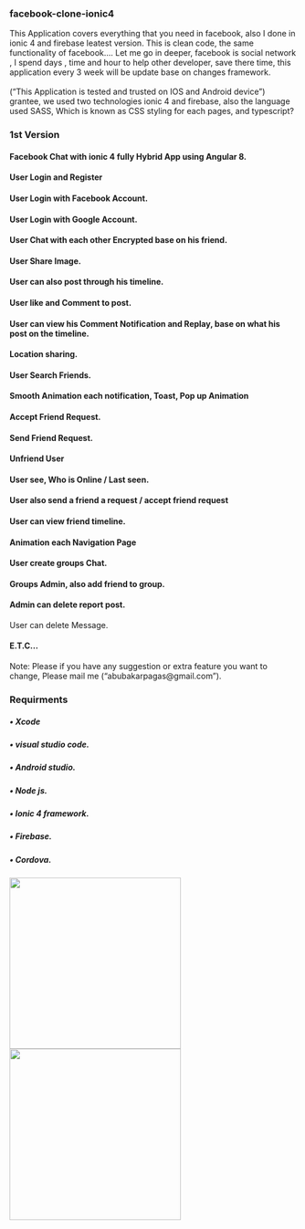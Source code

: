 ### facebook-clone-ionic4
This Application  covers everything that you need in facebook, also I done in ionic 4 and firebase leatest version. This is clean code, the same functionality of facebook…. 
Let me go in deeper, facebook is social network , I spend days , time and hour to help other developer, save there time, this application every 3 week will be update base on changes framework.</br>
<br>(“This Application is tested and trusted  on IOS and Android device”) grantee, we used two technologies ionic 4 and firebase, also the language used SASS, Which is known as CSS styling for each pages, and typescript?

### 1st Version
<h4>Facebook Chat with ionic 4 fully Hybrid App using Angular 8.</h4>
<h4>User Login and Register </h4>
<h4>User Login with Facebook Account.</h4>
<h4>User Login with Google Account.</h4>
<h4>User Chat with each other Encrypted base on his friend.<h4>
<h4>User Share Image.</h4>
<h4>User can also post through his timeline.</h4>
<h4>User like and Comment to post.</h4>
<h4>User can view his Comment Notification and Replay, base on what his post on the timeline.</h4>
<h4>Location sharing.</h4>
<h4>User Search Friends.</h4>
<h4>Smooth Animation each notification, Toast, Pop up Animation</h4>
<h4>Accept Friend Request.</h4>
<h4>Send Friend Request.</h4>
<h4>Unfriend User</h4>
<h4>User see, Who is Online / Last seen.</h4>
<h4>User also send a friend a request / accept friend request</h4>
<h4>User can view friend timeline.</h4>
<h4>Animation each Navigation Page </h4>
<h4>User create groups Chat.</h4>
<h4>Groups Admin, also add friend to group.</h4>
<h4>Admin can delete report post.</h4>
</h4>User can delete Message.</h4>
<h4>E.T.C…</h4>
Note: <span>Please  if you have any suggestion or extra feature you want to change, Please mail me (“abubakarpagas@gmail.com”).</span>


### Requirments
<h5>•	Xcode</h5>
<h5>•	visual studio code.</h5>
<h5>•	Android studio.</h5>
<h5>•	Node js.</h5>
<h5>•	Ionic 4 framework.</h5>
<h5>•	Firebase.</h5>
<h5>•	Cordova.</h5>


<img src="ss1.png" height="300em" /> <img src="ss2.png" height="300em" />
